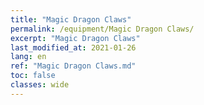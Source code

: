 ```yaml
---
title: "Magic Dragon Claws"
permalink: /equipment/Magic Dragon Claws/
excerpt: "Magic Dragon Claws"
last_modified_at: 2021-01-26
lang: en
ref: "Magic Dragon Claws.md"
toc: false
classes: wide
---
```


